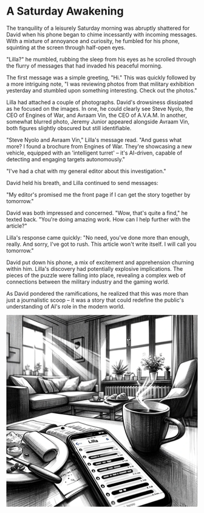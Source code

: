 # A Saturday Awakening

The tranquility of a leisurely Saturday morning was abruptly shattered for David when his phone began to chime incessantly with incoming messages. With a mixture of annoyance and curiosity, he fumbled for his phone, squinting at the screen through half-open eyes.

"Lilla?" he mumbled, rubbing the sleep from his eyes as he scrolled through the flurry of messages that had invaded his peaceful morning.

The first message was a simple greeting, "Hi." This was quickly followed by a more intriguing note, "I was reviewing photos from that military exhibition yesterday and stumbled upon something interesting. Check out the photos."

Lilla had attached a couple of photographs. David's drowsiness dissipated as he focused on the images. In one, he could clearly see Steve Nyolo, the CEO of Engines of War, and Avraam Vin, the CEO of A.V.A.M. In another, somewhat blurred photo, Jeremy Junior appeared alongside Avraam Vin, both figures slightly obscured but still identifiable.

"Steve Nyolo and Avraam Vin," Lilla's message read. "And guess what more? I found a brochure from Engines of War. They're showcasing a new vehicle, equipped with an 'intelligent turret' – it's AI-driven, capable of detecting and engaging targets autonomously."

"I've had a chat with my general editor about this investigation."

David held his breath, and Lilla continued to send messages:

"My editor's promised me the front page if I can get the story together by tomorrow."

David was both impressed and concerned. "Wow, that's quite a find," he texted back. "You're doing amazing work. How can I help further with the article?"

Lilla's response came quickly: "No need, you've done more than enough, really. And sorry, I've got to rush. This article won't write itself. I will call you tomorrow."

David put down his phone, a mix of excitement and apprehension churning within him. Lilla's discovery had potentially explosive implications. The pieces of the puzzle were falling into place, revealing a complex web of connections between the military industry and the gaming world.

As David pondered the ramifications, he realized that this was more than just a journalistic scoop – it was a story that could redefine the public's understanding of AI's role in the modern world.

![The phone](./images/23.phone.png "The Phone")
